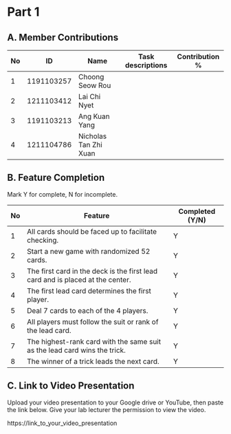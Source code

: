 # Part 1

## A. Member Contributions

No | ID         | Name                  | Task descriptions | Contribution %
-- | ---------- | ----------------------| ----------------- | --------------
1  | 1191103257 | Choong Seow Rou       |                   |
2  | 1211103412 | Lai Chi Nyet          |                   |
3  | 1191103213 | Ang Kuan Yang         |                   |
4  | 1211104786 | Nicholas Tan Zhi Xuan |                   |   


## B. Feature Completion

Mark Y for complete, N for incomplete.

No | Feature                                                                         | Completed (Y/N)
-- | ------------------------------------------------------------------------------- | ---------------
1  | All cards should be faced up to facilitate checking.                            | Y
2  | Start a new game with randomized 52 cards.                                      | Y
3  | The first card in the deck is the first lead card and is placed at the center.  | Y
4  | The first lead card determines the first player.                                | Y
5  | Deal 7 cards to each of the 4 players.                                          | Y
6  | All players must follow the suit or rank of the lead card.                      | Y
7  | The highest-rank card with the same suit as the lead card wins the trick.       | Y
8  | The winner of a trick leads the next card.                                      | Y


## C. Link to Video Presentation

Upload your video presentation to your Google drive or YouTube, then paste the link below. Give your lab lecturer the permission to view the video.

https://link_to_your_video_presentation
